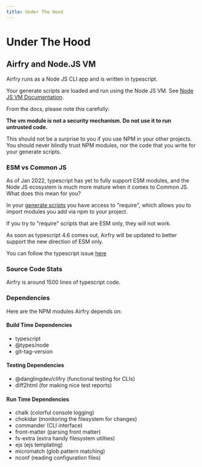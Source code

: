 ```yaml
---
title: Under The Hood
---
```


# Under The Hood

## Airfry and Node.JS VM

Airfry runs as a Node JS CLI app and is written in typescript.

Your generate scripts are loaded and run using the Node JS VM. See [Node JS VM Documentation](https://nodejs.org/api/vm.html).

From the docs, please note this carefully:

**The vm module is not a security mechanism. Do not use it to run untrusted code.**

This should not be a surprise to you if you use NPM in your other projects. You should never blindly trust NPM modules, nor the code that you write for your generate scripts.

### ESM vs Common JS

As of Jan 2022, typescript has yet to fully support ESM modules, and the Node JS ecosystem is much more mature when it comes to Common JS. What does this mean for you?

In your [generate scripts](/docs/output/generateScript/) you have access to "require", which allows you to import modules you add via npm to your project.

If you try to "require" scripts that are ESM only, they will not work.

As soon as typescript 4.6 comes out, Airfry will be updated to better support the new direction of ESM only.

You can follow the typescript issue [here](https://github.com/microsoft/TypeScript/issues/46452)

### Source Code Stats

Airfry is around 1500 lines of typescript code.

### Dependencies

Here are the NPM modules Airfry depends on:

#### Build Time Dependencies

- typescript
- @types/node
- git-tag-version

#### Testing Dependencies

- @danglingdev/clifry (functional testing for CLIs)
- diff2html (for making nice test reports)

#### Run Time Dependencies

- chalk (colorful console logging)
- chokidar (monitoring the filesystem for changes)
- commander (CLI interface)
- front-matter (parsing front matter)
- fs-extra (extra handy filesystem utilties)
- ejs (ejs templating)
- micromatch (glob pattern matching)
- nconf (reading configuration files)
